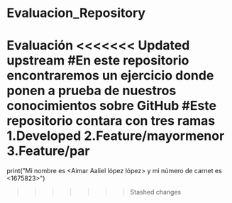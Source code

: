 # Evaluacion_Repository
Evaluación
<<<<<<< Updated upstream
#En este repositorio encontraremos un ejercicio donde ponen a prueba de nuestros conocimientos sobre GitHub
#Este repositorio contara con tres ramas 1.Developed 2.Feature/mayormenor 3.Feature/par
=======
print("Mi nombre es <Aimar Aaliel lópez lópez> y mi número de carnet es <1675823>")
>>>>>>> Stashed changes

